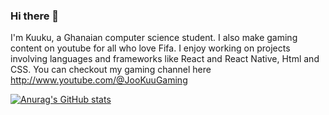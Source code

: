 ### Hi there 👋

I'm Kuuku, a Ghanaian computer science student. I also make gaming content on youtube for all who love Fifa.
I enjoy working on projects involving languages and frameworks like React and React Native, Html and CSS.
You can checkout my gaming channel here http://www.youtube.com/@JooKuuGaming

[![Anurag's GitHub stats](https://github-readme-stats.vercel.app/api?username=JooKuu-Jnr)](https://github.com/anuraghazra/github-readme-stats)
